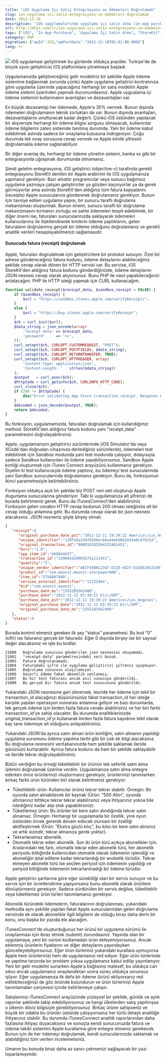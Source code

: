 ```yaml
---
title: "iOS Uygulama İçi Satış Entegrasyonu ve Ödemeleri Doğrulamak"
slug: ios-uygulama-ici-satis-entegrasyonu-ve-odemeleri-dogrulamak
date: 2012-12-18
description: "iOS uygulamalarında uygulama içi satın alma (in-app purchase) entegrasyonu ve Apple sunucularında ödeme faturalarının (receipt) PHP ile doğrulanması süreci detaylıca anlatılıyor. StoreKit, ürün türleri ve analitik konularına değiniliyor."
url: http://mfyz.com/tr/ios-uygulama-ici-satis-entegrasyonu-ve-odemeleri-dogrulamak/
tags: ["iOS", "In-App Purchase", "Uygulama İçi Satın Alma", "StoreKit", "Apple", "Ödeme Doğrulama", "PHP", "Mobil Geliştirme", "iTunes Connect", "Receipt Validation"]
category: PHP
migration: {"wpId":335,"wpPostDate":"2012-12-18T05:01:00.000Z"}
lang: tr
---
```


![](/images/archive/tr/2012/12/in-app-purchases.png) iOS uygulaması geliştirmek bu günlerde oldukça popüler. Turkiye'de de birçok oyun geliştiricisi iOS platformlara yönelmeye başladı.

Uygulamanızda geliştireceğiniz gelir modeliniz bir şekilde Apple ödeme sistemine bağlanmak zorunda çünkü Apple uygulama geliştirici kontratınıza göre uygulama üzerinde yapacağınız herhangi bir satış modelini Apple ödeme sistemi üzerinden yapmak durumundasınız. Apple uygualama içi ödeme sistemini kullanmanın avantajları ve dezavantajları var.

En büyük dezavantajı her ödemede, Apple'a 30% vermek. Bunun dışında ödemeleri doğrulamanın teknik zorlukları da var. Bunun dışında avantajları, dezavantajlarını unutturacak kadar değerli. Çünkü iOS üstünden yapılacak bir alışverişte herhangi bir ödeme bilgisi sorgusu olmayacak, kullanıcılar ödeme bilgilerini zaten sistemde tanıtmış durumda. Yani bir ödeme kabul edebilmek aslında sadece bir onaylama kutusuna indirgeniyor. Çoğu durumda tek onay sorusuna cevap vermek ve Apple kimlik şifresini doğrulamakla ödeme sağlanabiliyor.

Bir diğer avantaj da, herhangi bir ödeme yönetim sistemi, banka vs gibi bir entegrasyonla uğraşmak durumunda olmamanız.

Şimdi gelelim entegrasyona, iOS geliştirici (objective-c) tarafında gerekli entegrasyonu StoreKit denilen bir Apple arabirimi ile iOS uygulamanıza yapmanız gerekiyor. Bazi amatör programcılar veya sunucu bağımsız uygulama yazmaya çalışan geliştiriciler ya gözden kaçırıyorlar ya da gerek görmüyorlar ama aslında StoreKit'den aldığınız tüm fatura kopyalarını (receipts) Apple sunucularına göndererek doğrulamanız gerekiyor. Bunun için tavsiye edilen uygulama yapısı, bir sunucu taraflı doğrulama mekanizması oluşturmak. Bunun önemi, sunucu taraflı bir doğrulama mekanizmasını kırmanın zorluğu ve sahte ödemeleri tespit edebilmek, bir diğer önemi ise, faturaları sunucularınızda saklayarak ödemeleri kullanıcılarınız ile ilişkilendirerek kimlerin ödeme yaptıklarını, gelen faturaların doğrulanmış gerçek bir ödeme olduğunu doğrulamanız ve gerekli analitik verileri hesaplayabilmenizi sağlamasıdır.

#### Sunucuda fatura (receipt) doğrulamak

Apple, faturaları dogrulatmak için geliştiricilere bir protokol sunuyor. Özel bir adrese göndereceğiniz fatura kodunu, ödeme detaylarını alabileceğiniz şekilde cevap olarak dönen bir HTTP servisi var. Bu servise, iOS StoreKit'den aldığınız fatura kodunu gönderdiğinizde, ödeme detaylarını JSON nesnesi cevap olarak alıyorsunuz. Bunu PHP ile nasıl yapabileceğinizi anlatacağım. PHP ile HTTP isteği yapmak için CURL kullanacağım.
```php
function validate_receipt($receipt_data, $sandbox_receipt = FALSE) {
    if ($sandbox_receipt) {
        $url = "https://sandbox.itunes.apple.com/verifyReceipt/";
    }
    else {
        $url = "https://buy.itunes.apple.com/verifyReceipt";
    }
    $ch = curl_init($url);
    $data_string = json_encode(array(
        'receipt-data' => $receipt_data,
        'password'     => '<>',
    ));
    curl_setopt($ch, CURLOPT_CUSTOMREQUEST, "POST");
    curl_setopt($ch, CURLOPT_POSTFIELDS, $data_string);
    curl_setopt($ch, CURLOPT_RETURNTRANSFER, TRUE);
    curl_setopt($ch, CURLOPT_HTTPHEADER, array(
        'Content-Type: application/json',
        'Content-Length: ' . strlen($data_string))
    );
    $output   = curl_exec($ch);
    $httpCode = curl_getinfo($ch, CURLINFO_HTTP_CODE);
    curl_close($ch);
    if (200 != $httpCode) {
        die("Error validating App Store transaction receipt. Response HTTP code $httpCode");
    }
    $decoded = json_decode($output, TRUE);
    return $decoded;
}

```
Bu fonksiyon, uygulamamızda, faturaları doğrulamak için kullandığımız method. StoreKit'den aldığınız fatura kodunu yanı "receipt_data" parametresini doğrulayabilirsiniz.

Apple, uygulamanızın geliştiririci sürümlerinde (iOS Simulator'da veya XCode'dan doğrudan cihazınıza derlediğiniz sürümlerde), ödemeleri test edebilmek için Sandbox modunda yani test modunda çalışıyor, dolayısıyla sadece Sandbox kullanıcıları ile ödeme yapabiliyorsunuz. Sandbox Apple kimliği oluşturmak için iTunes Connect arayüzünü kullanmanız gerekiyor. Diyelim ki test kullanıcısıyla ödeme yaptınız, bu ödemeyi test sunucularında yani Sandbox sunucularında doğrulamanız gerekiyor. Bunu da, fonksiyonun ikinci parametresiyle belirtebilirsiniz.

Fonksiyon oldukça açık bir şekilde biz POST veri seti oluşturup Apple dogurlama sunucularına gönderiyor. Tabi ki uygulamanıza ait şifrenizi de burada belirtmeniz gerek. Bunu da iTunesConnect'den alabilirsiniz. Fonksiyon gelen cevabın HTTP cevap kodunun 200 olması isteğinize ait bir cevap olduğu anlamına gelir. Bu durumda cevap olarak bir json nesnesi alacaksınız. JSON nesneniz şöyle birşey olmalı:
```json
{
   "receipt":{
      "original_purchase_date_pst":"2012-12-11 19:39:22 America\/Los_Angeles",
      "unique_identifier":"130f26a2d4f02b6ec66a44e6d0d1054a0c67b31d",
      "original_transaction_id":"900010202504325481451",
      "bvrs":"2.0",
      "app_item_id":"469944437",
      "transaction_id":"2390034200035752112451",
      "quantity":"1",
      "unique_vendor_identifier":"A6CF45BAC2347-E21D-4827-D14D52A43240",
      "product_id":"com.moonit.moonit.starpower800",
      "item_id":"5756897490",
      "version_external_identifier":"11723464",
      "bid":"com.moonit.moonit",
      "purchase_date_ms":"1355283562408",
      "purchase_date":"2012-12-12 03:39:22 Etc\/GMT",
      "purchase_date_pst":"2012-12-11 19:39:22 America\/Los_Angeles",
      "original_purchase_date":"2012-12-12 03:39:22 Etc\/GMT",
      "original_purchase_date_ms":"1355283562408"
   },
   "status":0
}

```
Burada kontrol etmeniz gereken ilk şey "status" parametresi. Bu kod "0" (sifir) ise faturanız gerçek bir faturadır. Eğer 0 dışında birşey ise bir sayısal değer alacaksınız ve işte bu kodlar:
```
21000   Doğrulama sunucusu gönderilen json nesnesini okuyamadı.
21002   "receipt-data" parametresindeki veri bozuk.
21003   Fatura doğrulanamadı.
21004   Faturadaki şifre ile uygulama geliştirici şifreniz uyuşmuyor.
21005   Doğrulama sunucusu ulaşılamıyor.
21006   Geçerli ödeme fakat abonelik sonlanmış.
21007   Bu bir test faturası ancak asıl sunucuya gönderildi.
21008   Bu gerçek bir fatura ancak test sunucusuna gönderildi.

```
Yukarıdaki JSON nesnesine geri dönersek, teoride her ödeme için tekil bir transaction_id alacağınızı düşünürsünüz fakat transaction_id her isteğe karşılık yapılan operasyon numarası anlamına geliyor ve bazı durumlarda, tek gerçek ödeme için birden fazla fatura cevabı alabilirsiniz ve her biri farklı transaction_id'ye sahip olacaktır. Bu durumda analitiklerinizde original_transaction_id'yi kullanarak birden fazla fatura kayıdının tekil olarak kaç tane ödemeye ait olduğunu anlayabilirsiniz.

Yukarıdaki JSON'da ayrıca satın alınan ürün kimliğini, satın almanın yapıldığı uygulama surumunu ödeme yapılma tarihi gibi bir çok ek bilgi alacaksınız. Bu doğrulama nesnesini veritabanınızda ham şekilde şaklamak ileride gününüzü kurtarabilir. Ayrıca fatura kodunu da ham bir şekilde saklayabilir ve ileride tekrar doğrulayabilirsiniz.

Bütün verdiğim bu örneği tüketilebilir bir ürünün tek seferlik satın alma işlemini doğrulamak üzerine verdim. Uygulamanıza satın alma entegre ederken önce ürünlerinizi oluşturmanız gerekiyor, ürünlerinizi tanımlarken birkaç farklı ürün türünden biri olarak belirtmeniz gerekiyor:

*   Tüketilebilir ürün: Kullanıcılar ürünü tekrar tekrar alabilir. Örnegin: Bir oyunda satın alınabilecek bir kaynak (Ürün: "500 Altın", oyunda altınlarınız bittikçe tekrar tekrar alabilirsiniz veya ihtiyacınız yoksa bile istediğiniz kadar alıp stok yapabilirsiniz)
*   Tüketilemez ürün: Bu ürünler bir kere satın alındığında tekrar satın alınamaz. Örnegin: Herhangi bir uygulamada bir özellik, yine oyun üstünden örnek gererek devam edecek olursam bir özelliği aktifleştirmek (Ürün: "Ekstra güçlü kılıç", bu kılıcı bir kere satın alırsınız ve artık sizindir, tekrar almanıza gerek yoktur).
*   Tekrarlanamaz abonelik.
*   Otomatik tekrar eden abonelik. Son iki ürün türü açıkça abonelikler için. Aralarındaki tek fark, otomatik tekrar eden abonelik türü, her abonelik periyodu bittiğinde kullanıcıdan otomatik olarak ödemenin işlendiği ve aboneliğin iptal edilene kadar tekrarlandığı bir anobelik türüdür. Tekrar etmeyen abonelik türü ise seçilen periyod için ödemenin yapıldığı ve periyod bittiğinde ödemenin tekrarlanmadığı bir ödeme türüdür.

Apple geliştirici şartlarına göre eğer sürekliliği olan bir servis sunuyor ve bu servis için bir ücretlendirme yapıyorsanız bunu abonelik olarak ürünlere dönüştürmeniz gerekiyor. Sadece sürdürülen bir servis değilse, tüketilebilir veya tüketilemez ürün türleri tanımlamanız gerekiyor.

Abonelik türündeki ödemelerin, faturalarının doğrulanması, yukarıdaki methodla aynı şekilde yapılan fakat Apple sunucularından gelen doğrulama verisinde ek olarak abonelikle ilgili bilgilerin de olduğu biraz daha derin bir konu, onu başka bir yazıda ele alacağım.

iTunesConnect'de oluşturduğunuz her ürünü bir uygulama sürümü ile onaylanması için ibraz etmek (submit) zorundasınız. Yayında olan bir uygulamaya, yeni bir sürüm kodlamadan ürün ekleyemiyorsunuz. Ancak eklenmiş ürünlerin fiyatlarını ve diğer detaylarını yayındayken güncelleyebiliyorsunuz. Eğer ürün türleriniz yukarıdaki kurallara uymuyorsa Apple hem ürünlerinizi hem de uygulamanızı red ediyor. Eğer ürün türlerinde ve yapılma tarzında bir problem yoksa uygulamanız kabul edilip yayınlanıyor. Yeni bir gelir modelini sunarken Apple'a bağlısınız malesef, bu oldukça can sıkıcı ancak uygulamanız onaylandıktan sonra süreç oldukça sorunsuz işliyor. Eğer uygulamanıza ilk defa bir ödeme (ürün) ekliyorsanız red edilebileceğinizi de göz önünde bulundurun ve ürün türlerinizi Apple tanımlamaları çerçevesi içinde belilrlemeye çalışın.

Satışlarınızı iTunesConnect arayüzünde yüzeysel bir şekilde, günlük ve aylık raporlar şeklinde takip edebiliyorsunuz ve hangi ülkelerden satış yapılmışsa o ülkenin döviz bilgisiyle görebiliyorsunuz. Birkaç ürüne sahipseniz ve büyük bir odakla bu ürünler üstünde çalışıyorsanız her türlü detaylı analitiğe ihtiyacınız olabilir. Bu durumda iTunesConnect analitik raporlarından daha fazlasına ihtiyaç duyacaksınız ve sonuçta kendi sunucunuzda fatura ve ödeme takibi sistemini Apple kurallarına göre entegre etmeniz gerekecek. Bunun için de her ödemeyi doğrulamak, kendi sunucularınızda saklamak ve alabildiğiniz tüm verileri incelemelisiniz.

Umarım bu konuda biraz daha az sancı çekmenizi sağlayacak bir yazı toparlamışımdır.